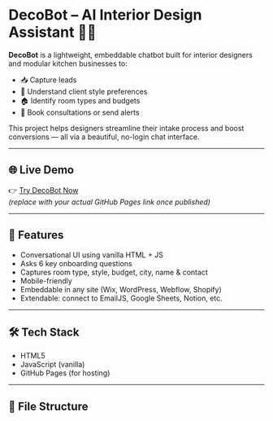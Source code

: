 # DecoBot – AI Interior Design Assistant 🤖✨

**DecoBot** is a lightweight, embeddable chatbot built for interior designers and modular kitchen businesses to:

- 📥 Capture leads
- 🎨 Understand client style preferences
- 🏠 Identify room types and budgets
- 📅 Book consultations or send alerts

This project helps designers streamline their intake process and boost conversions — all via a beautiful, no-login chat interface.

---

## 🌐 Live Demo
👉 [Try DecoBot Now](https://YOUR_USERNAME.github.io/deco-bot/)  
_(replace with your actual GitHub Pages link once published)_

---

## 🚀 Features
- Conversational UI using vanilla HTML + JS
- Asks 6 key onboarding questions
- Captures room type, style, budget, city, name & contact
- Mobile-friendly
- Embeddable in any site (Wix, WordPress, Webflow, Shopify)
- Extendable: connect to EmailJS, Google Sheets, Notion, etc.

---

## 🛠️ Tech Stack
- HTML5
- JavaScript (vanilla)
- GitHub Pages (for hosting)

---

## 📂 File Structure
